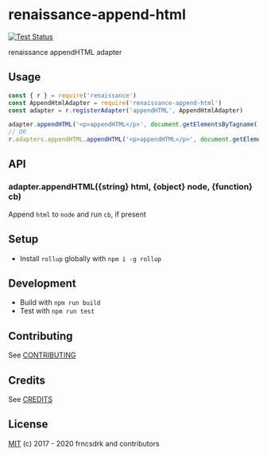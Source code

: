 # renaissance-append-html

[![Test Status](https://github.com/frncsdrk/renaissance-append-html/workflows/test/badge.svg?branch)](https://github.com/frncsdrk/renaissance-append-html/actions)

renaissance appendHTML adapter

## Usage

```js
const { r } = require('renaissance')
const AppendHtmlAdapter = require('renaissance-append-html')
const adapter = r.registerAdapter('appendHTML', AppendHtmlAdapter)

adapter.appendHTML('<p>appendHTML</p>', document.getElementsByTagname('body')[0], function(children) { console.log(children) })
// OR
r.adapters.appendHTML.appendHTML('<p>appendHTML</p>', document.getElementsByTagname('body')[0], function(children) { console.log(children) })
```

## API

### adapter.appendHTML({string} html, {object} node, {function} cb)

Append `html` to `node` and run `cb`, if present

## Setup

- Install `rollup` globally with `npm i -g rollup`

## Development

- Build with `npm run build`
- Test with `npm run test`

## Contributing

See [CONTRIBUTING](https://github.com/frncsdrk/renaissance-append-html/blob/master/CONTRIBUTING.md)

## Credits

See [CREDITS](https://github.com/frncsdrk/renaissance-append-html/blob/master/CREDITS)

## License

[MIT](https://github.com/frncsdrk/renaissance-append-html/blob/master/LICENSE) (c) 2017 - 2020 frncsdrk and contributors

